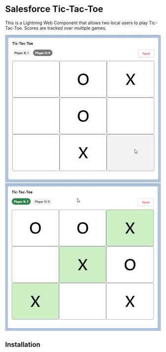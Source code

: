 # Salesforce Tic-Tac-Toe

This is a Lightning Web Component that allows two local users to play Tic-Tac-Toe. Scores are tracked over multiple games.

![Preview of Gameplay](images/preview1.jpg)
![Preview of Winning](images/preview2.jpg)

## Installation

